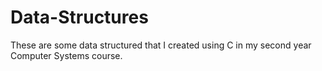 # Data-Structures
These are some data structured that I created using C in my second year Computer Systems course. 
